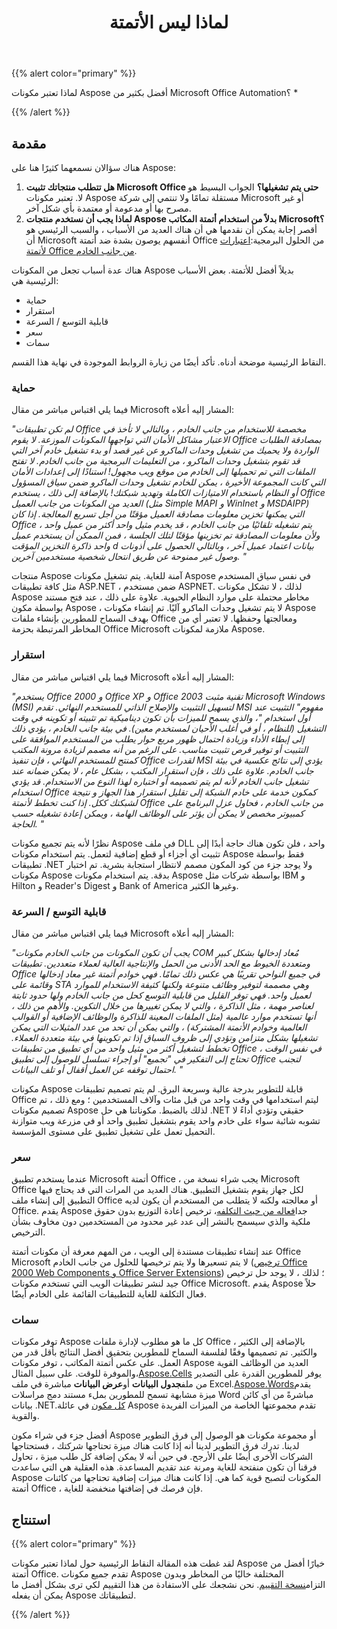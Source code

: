﻿---
title: لماذا ليس الأتمتة
type: docs
weight: 50
url: /ar/net/why-not-automation/
---
{{% alert color="primary" %}}

لماذا تعتبر مكونات Aspose أفضل بكثير من Microsoft Office Automation؟ *

{{% /alert %}}

## **مقدمة**

هناك سؤالان نسمعهما كثيرًا هنا على Aspose:

1. **هل تتطلب منتجاتك تثبيت Microsoft Office حتى يتم تشغيلها؟**
 الجواب البسيط هو لا. تعتبر مكونات Aspose مستقلة تمامًا ولا تنتمي إلى شركة Microsoft أو غير مصرح بها أو مدعومة أو معتمدة بأي شكل آخر.
1. **لماذا يجب أن نستخدم منتجات Aspose بدلاً من استخدام أتمتة المكاتب Microsoft؟**
 أقصر إجابة يمكن أن نقدمها هي أن هناك العديد من الأسباب ، والسبب الرئيسي هو أن Microsoft أنفسهم يوصون بشدة ضد أتمتة Office من الحلول البرمجية:[اعتبارات لأتمتة Office من جانب الخادم](https://support.microsoft.com/en-us/topic/considerations-for-server-side-automation-of-office-48bcfe93-8a89-47f1-0bce-017433ad79e2).

هناك عدة أسباب تجعل من المكونات Aspose بديلاً أفضل للأتمتة. بعض الأسباب الرئيسية هي:

- حماية
- استقرار
- قابلية التوسع / السرعة
- سعر
- سمات

النقاط الرئيسية موضحة أدناه. تأكد أيضًا من زيارة الروابط الموجودة في نهاية هذا القسم.

### **حماية**

فيما يلي اقتباس مباشر من مقال Microsoft المشار إليه أعلاه:

*"لم تكن تطبيقات Office مخصصة للاستخدام من جانب الخادم ، وبالتالي لا تأخذ في الاعتبار مشاكل الأمان التي تواجهها المكونات الموزعة. لا يقوم Office بمصادقة الطلبات الواردة ولا يحميك من تشغيل وحدات الماكرو عن غير قصد أو بدء تشغيل خادم آخر التي قد تقوم بتشغيل وحدات الماكرو ، من التعليمات البرمجية من جانب الخادم. لا تفتح الملفات التي تم تحميلها إلى الخادم من موقع ويب مجهول! استنادًا إلى إعدادات الأمان التي كانت المجموعة الأخيرة ، يمكن للخادم تشغيل وحدات الماكرو ضمن سياق المسؤول أو النظام باستخدام الامتيازات الكاملة وتهديد شبكتك! بالإضافة إلى ذلك ، يستخدم Office العديد من المكونات من جانب العميل (مثل Simple MAPI و WinInet و MSDAIPP) التي يمكنها تخزين معلومات مصادقة العميل مؤقتًا من أجل تسريع المعالجة. إذا كان Office يتم تشغيله تلقائيًا من جانب الخادم ، قد يخدم مثيل واحد أكثر من عميل واحد ، ولأن معلومات المصادقة تم تخزينها مؤقتًا لتلك الجلسة ، فمن الممكن أن يستخدم عميل واحد ذاكرة التخزين المؤقت d بيانات اعتماد عميل آخر ، وبالتالي الحصول على أذونات وصول غير ممنوحة عن طريق انتحال شخصية مستخدمين آخرين. "*

منتجات Aspose آمنة للغاية. يتم تشغيل مكونات Aspose في نفس سياق المستخدم مثل كافة تطبيقات ASP.NET ، ضمن مستخدم ASPNET. لذلك ، لا تشكل مكونات Aspose مخاطر محتملة على موارد النظام الحيوية. علاوة على ذلك ، عند فتح مستند بواسطة مكون Aspose ، لا يتم تشغيل وحدات الماكرو آليًا. تم إنشاء مكونات Aspose بهدف السماح للمطورين بإنشاء ملفات Office ومعالجتها وحفظها. لا تعتبر أي من المخاطر المرتبطة بحزمة Office Microsoft ملازمة لمكونات Aspose.

### **استقرار**

فيما يلي اقتباس مباشر من مقال Microsoft المشار إليه أعلاه:

*"يستخدم Office 2000 و Office XP و Office 2003 تقنية مثبت Microsoft Windows (MSI) لتسهيل التثبيت والإصلاح الذاتي للمستخدم النهائي. تقدم MSI مفهوم" التثبيت عند أول استخدام "، والذي يسمح للميزات بأن تكون ديناميكية تم تثبيته أو تكوينه في وقت التشغيل (للنظام ، أو في أغلب الأحيان لمستخدم معين). في بيئة جانب الخادم ، يؤدي ذلك إلى إبطاء الأداء وزيادة احتمال ظهور مربع حوار يطلب من المستخدم الموافقة على التثبيت أو توفير قرص تثبيت مناسب. على الرغم من أنه مصمم لزيادة مرونة المكتب كمنتج للمستخدم النهائي ، فإن تنفيذ Office لقدرات MSI يؤدي إلى نتائج عكسية في بيئة جانب الخادم. علاوة على ذلك ، فإن استقرار المكتب ، بشكل عام ، لا يمكن ضمانه عند تشغيل جانب الخادم لأنه لم يتم تصميمه أو اختباره لهذا النوع من الاستخدام. قد يؤدي استخدام Office كمكون خدمة على خادم الشبكة إلى تقليل استقرار هذا الجهاز و نتيجة لشبكتك ككل. إذا كنت تخطط لأتمتة Office من جانب الخادم ، فحاول عزل البرنامج على كمبيوتر مخصص لا يمكن أن يؤثر على الوظائف الهامة ، ويمكن إعادة تشغيله حسب الحاجة. "*

نظرًا لأنه يتم تجميع مكونات Aspose في ملف DLL واحد ، فلن تكون هناك حاجة أبدًا إلى تثبيت أي أجزاء أو قطع إضافية لتعمل. يتم استخدام مكونات Aspose فقط بواسطة تطبيقات .NET ولا يوجد جزء من كود المكون مصمم لانتظار استجابة بشرية. تم اختبار مكونات Aspose بدقة. يتم استخدام مكونات Aspose بواسطة شركات مثل IBM و Hilton و Reader's Digest و Bank of America وغيرها الكثير.

### **قابلية التوسع / السرعة**

فيما يلي اقتباس مباشر من مقال Microsoft المشار إليه أعلاه:

*"يجب أن تكون المكونات من جانب الخادم مكونات COM مُعاد إدخالها بشكل كبير ومتعددة الخيوط مع الحد الأدنى من الحمل والإنتاجية العالية لعملاء متعددين. تطبيقات Office في جميع النواحي تقريبًا هي عكس ذلك تمامًا. فهي خوادم أتمتة غير معاد إدخالها وقائمة على STA وهي مصممة لتوفير وظائف متنوعة ولكنها كثيفة الاستخدام للموارد لعميل واحد. فهي توفر القليل من قابلية التوسع كحل من جانب الخادم ولها حدود ثابتة لعناصر مهمة ، مثل الذاكرة ، والتي لا يمكن تغييرها من خلال التكوين. والأهم من ذلك ، أنها تستخدم موارد عالمية (مثل الملفات المعينة للذاكرة والوظائف الإضافية أو القوالب العالمية وخوادم الأتمتة المشتركة) ، والتي يمكن أن تحد من عدد المثيلات التي يمكن تشغيلها بشكل متزامن وتؤدي إلى ظروف السباق إذا تم تكوينها في بيئة متعددة العملاء. تخطط لتشغيل أكثر من مثيل واحد من أي تطبيق من تطبيقات Office في نفس الوقت ، تحتاج إلى التفكير في "تجميع" أو إجراء تسلسل للوصول إلى تطبيق Office لتجنب احتمال توقفه عن العمل أقفال أو تلف البيانات. "*

مكونات Aspose قابلة للتطوير بدرجة عالية وسريعة البرق. لم يتم تصميم تطبيقات Office ليتم استخدامها في وقت واحد من قبل مئات وآلاف المستخدمين ؛ ومع ذلك ، تم تصميم مكونات Aspose لذلك بالضبط. مكوناتنا هي حل .NET حقيقي وتؤدي أداءً لا تشوبه شائبة سواء على خادم واحد يقوم بتشغيل تطبيق واحد أو في مزرعة ويب متوازنة التحميل تعمل على تشغيل تطبيق على مستوى المؤسسة.

### **سعر**

 عندما يستخدم تطبيق Microsoft أتمتة Office ، يجب شراء نسخة من Microsoft Office لكل جهاز يقوم بتشغيل التطبيق. هناك العديد من المرات التي قد يحتاج فيها التطبيق إلى إنشاء ملف Office أو معالجته ولكنه لا يتطلب من المستخدم أن يكون لديه Office. يقدم Aspose جدا[فعاله من حيث التكلفه](https://purchase.aspose.com/buy)، ترخيص إعادة التوزيع بدون حقوق ملكية والذي سيسمح بالنشر إلى عدد غير محدود من المستخدمين دون مخاوف بشأن الترخيص.

عند إنشاء تطبيقات مستندة إلى الويب ، من المهم معرفة أن مكونات أتمتة Office Microsoft لا يتم تسعيرها ولا يتم ترخيصها للحلول من جانب الخادم ([ترخيص Office 2000 Web Components و Office Server Extensions](#)) ؛ لذلك ، لا يوجد حل ترخيص جيد لنشر تطبيقات الويب التي تستخدم مكونات Office Microsoft. يقدم Aspose حلاً فعال التكلفة للغاية للتطبيقات القائمة على الخادم أيضًا.

### **سمات**

 توفر مكونات Aspose كل ما هو مطلوب لإدارة ملفات Office ، بالإضافة إلى الكثير والكثير. تم تصميمها وفقًا لفلسفة السماح للمطورين بتحقيق أفضل النتائج بأقل قدر من العمل. على عكس أتمتة المكاتب ، توفر مكونات Aspose العديد من الوظائف القوية والموفرة للوقت. على سبيل المثال،[Aspose.Cells](https://products.aspose.com/cells/) يوفر للمطورين القدرة على التصدير من ملف**جدول البيانات** أو**عرض البيانات** مباشرة في ملف Excel.[Aspose.Words](https://products.aspose.com/words/)يقدم ميزة مشابهة تسمح للمطورين بملء مستند دمج مراسلات Word مباشرةً من أي كائن بيانات .NET.[كل مكون](https://products.aspose.com/total/) في عائلة Aspose تقدم مجموعتها الخاصة من الميزات الفريدة والقوية.

أفضل جزء في شراء مكون Aspose أو مجموعة مكونات هو الوصول إلى فرق التطوير لدينا. تدرك فرق التطوير لدينا أنه إذا كانت هناك ميزة تحتاجها شركتك ، فستحتاجها الشركات الأخرى أيضًا على الأرجح. في حين أنه لا يمكن إضافة كل طلب ميزة ، تحاول فرقنا أن تكون منفتحة للغاية ومرنة عند تقديم المساعدة. هذه العقلية هي التي ساعدت Aspose المكونات لتصبح قوية كما هي. إذا كانت هناك ميزات إضافية تحتاجها من كائنات أتمتة Office ، فإن فرصك في إضافتها منخفضة للغاية.

## **استنتاج**

{{% alert color="primary" %}}

 لقد غطت هذه المقالة النقاط الرئيسية حول لماذا تعتبر مكونات Aspose خيارًا أفضل من أتمتة Office. تقدم جميع مكونات Aspose المختلفة خاليًا من المخاطر وبدون التزام[نسخة التقييم](https://downloads.aspose.com/total). نحن نشجعك على الاستفادة من هذا التقييم لكي ترى بشكل أفضل ما يمكن أن يفعله Aspose لتطبيقاتك.


{{% /alert %}}
